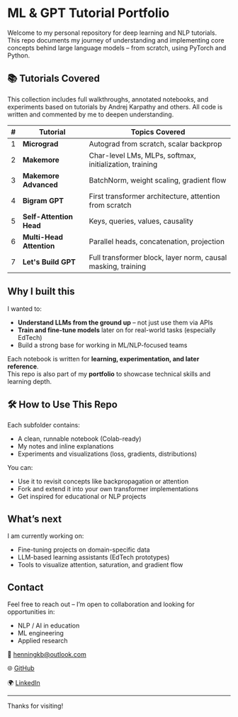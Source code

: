 # ML & GPT Tutorial Portfolio

Welcome to my personal repository for deep learning and NLP tutorials.  
This repo documents my journey of understanding and implementing core concepts behind large language models – from scratch, using PyTorch and Python.

## 📚 Tutorials Covered

This collection includes full walkthroughs, annotated notebooks, and experiments based on tutorials by Andrej Karpathy and others. All code is written and commented by me to deepen understanding.

| # | Tutorial                     | Topics Covered                                                 |
|---|------------------------------|----------------------------------------------------------------|
| 1 | **Micrograd**                | Autograd from scratch, scalar backprop                        |
| 2 | **Makemore**                 | Char-level LMs, MLPs, softmax, initialization, training        |
| 3 | **Makemore Advanced**        | BatchNorm, weight scaling, gradient flow                      |
| 4 | **Bigram GPT**               | First transformer architecture, attention from scratch         |
| 5 | **Self-Attention Head**      | Keys, queries, values, causality                              |
| 6 | **Multi-Head Attention**     | Parallel heads, concatenation, projection                     |
| 7 | **Let's Build GPT**          | Full transformer block, layer norm, causal masking, training  |

## Why I built this

I wanted to:
- **Understand LLMs from the ground up** – not just use them via APIs
- **Train and fine-tune models** later on for real-world tasks (especially EdTech)
- Build a strong base for working in ML/NLP-focused teams

Each notebook is written for **learning, experimentation, and later reference**.  
This repo is also part of my **portfolio** to showcase technical skills and learning depth.

## 🛠 How to Use This Repo

Each subfolder contains:
- A clean, runnable notebook (Colab-ready)
- My notes and inline explanations
- Experiments and visualizations (loss, gradients, distributions)

You can:
- Use it to revisit concepts like backpropagation or attention
- Fork and extend it into your own transformer implementations
- Get inspired for educational or NLP projects

## What’s next

I am currently working on:
- Fine-tuning projects on domain-specific data
- LLM-based learning assistants (EdTech prototypes)
- Tools to visualize attention, saturation, and gradient flow

## Contact

Feel free to reach out – I’m open to collaboration and looking for opportunities in:
- NLP / AI in education
- ML engineering
- Applied research

📧 henningkb@outlook.com

🌐 [GitHub](https://github.com/Henning-Kubatzsch)  

🌍 [LinkedIn](https://www.linkedin.com/in/henning-kubatzsch-632353324/)

---

Thanks for visiting!

